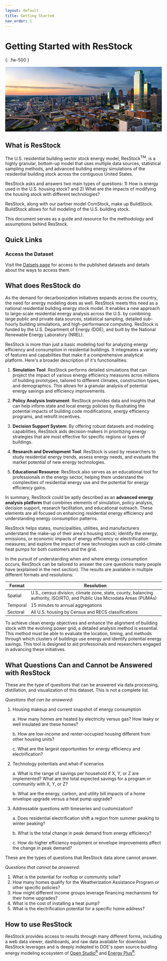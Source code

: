 ```yaml
---
layout: default
title: Getting Started
nav_order: 1
---
```


# Getting Started with ResStock
{: .fw-500 }

![](/assets/images/city-skyline-istock-1155981768.jpg)

## What is ResStock

The U.S. residential building sector stock energy model, ResStock<sup>TM</sup>, is a highly granular, bottom-up model that uses multiple data sources, statistical sampling methods, and advanced building energy simulations of the residential building stock across the contiguous United States.

ResStock asks and answers two main types of questions: 1) How is energy used in the U.S. housing stock? and 2) What are the impacts of modifying the housing stock with different technologies?

ResStock, along with our partner model ComStock, make up BuildStock. BuildStock allows for full modeling of the U.S. building stock.

This document serves as a guide and resource for the methodology and assumptions behind ResStock.

## Quick Links

### Access the Dataset
Visit the [Datsets page](https://resstock.nrel.gov/datasets) for access to the published datasets and details about the ways to access them.

## What does ResStock do
As the demand for decarbonization initiatives expands across the country, the need for energy modeling does as well. ResStock meets this need as a national residential building energy stock model. It enables a new approach to large-scale residential energy analysis across the U.S. by combining large public and private data sources, statistical sampling, detailed sub-hourly building simulations, and high-performance computing. ResStock is funded by the U.S. Department of Energy (DOE), and built by the National Renewable Energy Laboratory (NREL).

ResStock is more than just a basic modeling tool for analyzing energy efficiency and consumption in residential buildings. It integreates a variety of features and capabilities that make it a comprehensive analytical platform. Here's a broader description of it's functionalities:

1. **Simulation Tool**: ResStock performs detailed simulations that can project the impact of various energy efficiency measures acros millions of building prototypes, tailored to different climates, construction types, and demographics. This allows for a granular analysis of potential energy savings and efficiency improvements.

2. **Policy Analysis Instrument**: ResStock provides data and insights that can help inform state and local energy policies by illustrating the potential impacts of building code modifications, energy efficiency programs, and retrofit incentives.

3. **Decision Support System**: By offering robust datasets and modeling capabilities, ResStock aids decision-makers in prioritizing energy strategies that are most effective for specific regions or types of buildings.

4. **Research and Development Tool**: ResStock is used by researchers to study residential energy trends, assess energy needs, and evaluate the market potential of new energy technologies.

5. **Educational Resource**: ResStock also serves as an educational tool for professionals in the energy sector, helping them understand the complexities of residential energy use and the potential for energy efficiency gains.

In summary, ResStock could be aptly described as an **advanced energy analysis platform** that combines elements of simulation, policy analysis, decision support, research facilitation, and educational outreach. These elements are all focused on enhancing residential energy efficiency and understanding energy consumption patterns.

ResStock helps states, municipalities, utilities, and manufacturers understand the make-up of their area's housing stock; identify the energy, emissions, or economic impacts of energy efficiency or electrification measures; and explore the impact of new technologies such as cold-climate heat pumps for both customers and the grid.

In the pursuit of understanding when and where energy consumption occurs, ResStock can be tailored to answer the core questions many people have (explained in the next section). The results are available in multiple different formats and resolutions:

| Format | Resolution |
| --- | --- |
| Spatial | U.S., census division, climate zone, state, county, balancing authority, ISO/RTO, and Public Use Microdata Areas (PUMAs)|
| Temporal | 15 minutes to annual aggregations |
| Sectoral | All U.S. housing by Census and RECS classifications |

To achieve clean energy objectives and enhance the alignment of building stock with the evolving power grid, a detailed analysis method is essential. This method must be able to evaluate the location, timing, and methods through which clusters of buildings use energy and identify potential energy savings. This tool is designed to aid professoinals and researchers engaged in advancing these initiatives.

## What Questions Can and Cannot be Answered with ResStock
These are the type of questions that can be answered via data processing, distillation, and visualization of this dataset. This is not a complete list.

_Questions that can be answered:_
1. Housing makeup and current snapshot of energy consumption

    a. How many homes are heated by electricity versus gas? How leaky or well insulated are these homes?

    b. How are low-income and renter-occupied housing different from other housing units?

    c. What are the largest opportunities for energy efficiency and electrification?

2. Technology potentials and what-if scenarios

    a. What is the range of savings per household if X, Y, or Z are implemented? What are the total expected savings for a program or community with X, Y, or Z?

    b. What are the energy, carbon, and utility bill impacts of a home envelope upgrade versus a heat pump upgrade?

3. Addressable questions with timeseries and customization?

    a. Does residential electrification shift a region from summer peaking to winter peaking?

    b. What is the total change in peak demand from energy efficiency?
    
    c. How do higher efficiency equipment or envelope improvements affect the change in peak demand?

These are the types of questions that ResStock data alone cannot answer.

_Questions that cannot be answered:_
1. What is the potential for rooftop or community solar?
2. How many homes qualify for the Weatherization Assistance Program or other specific policies?
3. How might different income groups leverage financing mechanisms for their home upgrades?
4. What is the cost of installing a heat pump?
5. What is the electrification potential for a specific home address?

## How to use ResStock
ResStock provides access to results through many different forms, including a web data viewer, dashboards, and raw data available for download.
ResStock leverages and is deeply indepted to DOE's open source buidling energy modeling ecosystem of [Open Studio<sup>R</sup>](https://openstudio.net/) and [Energy Plus<sup>R</sup>](https://energyplus.net/). 